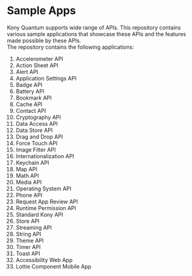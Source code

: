 # Sample Apps
Kony Quantum supports wide range of APIs. This repository contains various sample applications that showcase these APIs and the features made possible by these APIs.</br>
The repository contains the following applications:</br>
1.  Accelerometer API
2.  Action Sheet API
3.  Alert API
4.  Application Settings API
5.  Badge API
6.  Battery API
7.  Bookmark API
8.  Cache API
9.  Contact API
10. Cryptography API
11. Data Access API
12. Data Store API
13. Drag and Drop API
14. Force Touch API
15. Image Filter API
16. Internationalization API
17. Keychain API
18. Map API
19. Math API
20. Media API
21. Operating System API
22. Phone API
23. Request App Review API
24. Runtime Permission API
25. Standard Kony API
26. Store API
27. Streaming API
28. String API
29. Theme API
30. Timer API
31. Toast API
32. Accessibility Web App
33. Lottie Component Mobile App
 
